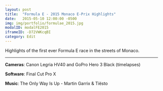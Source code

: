 ```yaml
---
layout: post
title:  "Formula E - 2015 Monaco E-Prix Highlights"
date:   2015-05-10 12:00:00 -0500
img: img/portfolio/formulae_2015.jpg
modalID: modalFE2015
iframeID: -D72VWKcqBI
category: Edit
---
```

 
Highlights of the first ever Formula E race in the streets of Monaco.

<hr>

**Cameras**: Canon Legria HV40 and GoPro Hero 3 Black (timelapses)

**Software**: Final Cut Pro X

**Music**: The Only Way Is Up - Martin Garrix & Tiësto